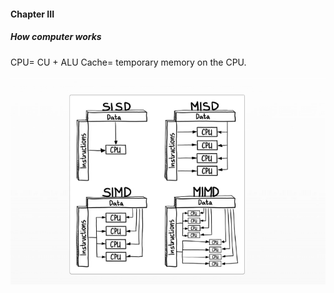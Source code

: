 #### Chapter III

##### How computer works

CPU= CU + ALU
Cache= temporary memory on the CPU. 

![.,/images/chapter-three.png](../images/chapter-three.png)
